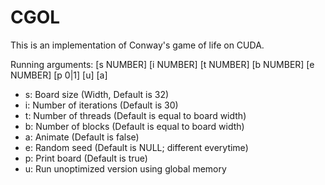 CGOL
====

This is an implementation of Conway's game of life on CUDA.

Running arguments: [s NUMBER] [i NUMBER] [t NUMBER] [b NUMBER] [e NUMBER] [p 0|1] [u] [a]

- s: Board size (Width, Default is 32)
- i: Number of iterations (Default is 30)
- t: Number of threads (Default is equal to board width)
- b: Number of blocks (Default is equal to board width)
- a: Animate (Default is false)
- e: Random seed (Default is NULL; different everytime)
- p: Print board (Default is true)
- u: Run unoptimized version using global memory
